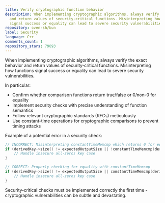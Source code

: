 ```yaml
---
title: Verify cryptographic function behavior
description: When implementing cryptographic algorithms, always verify the exact behavior
  and return values of security-critical functions. Misinterpreting how functions
  signal success or equality can lead to severe security vulnerabilities.
repository: oven-sh/bun
label: Security
language: C++
comments_count: 1
repository_stars: 79093
---
```


When implementing cryptographic algorithms, always verify the exact behavior and return values of security-critical functions. Misinterpreting how functions signal success or equality can lead to severe security vulnerabilities.

In particular:
- Confirm whether comparison functions return true/false or 0/non-0 for equality
- Implement security checks with precise understanding of function semantics
- Follow relevant cryptographic standards (RFCs) meticulously
- Use constant-time operations for cryptographic comparisons to prevent timing attacks

Example of a potential error in a security check:
```cpp
// INCORRECT: Misinterpreting constantTimeMemcmp which returns 0 for equality
if (derivedKey->size() != expectedOutputSize || !constantTimeMemcmp(derivedKey->span(), zeros)) {
    // Handle insecure all-zeros key case
}

// CORRECT: Properly checking for equality with constantTimeMemcmp
if (derivedKey->size() != expectedOutputSize || constantTimeMemcmp(derivedKey->span(), zeros) == 0) {
    // Handle insecure all-zeros key case
}
```

Security-critical checks must be implemented correctly the first time - cryptographic vulnerabilities can be subtle and devastating.